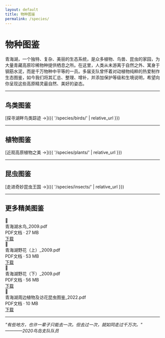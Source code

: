 ```yaml
---
layout: default
title: 物种图鉴
permalink: /species/
---
```


# 物种图鉴

青海湖，一个独特、复杂、美丽的生态系统，是众多植物、鸟兽、昆虫的家园，为大量青藏高原珍稀物种提供栖息之所。在这里，人类从未游离于自然之外、寓身于钢筋水泥，而是千万物种中平等的一员。多届支队曾怀着对动植物纯粹的热爱制作生态图鉴，如今我们将其汇总、整理、增补，并添加保护等级和生境说明，希望向你呈现这些高原精灵最自然、美好的姿态。

---

## 鸟类图鉴

[探寻湖畔鸟类踪迹 →]({{ '/species/birds/' | relative_url }})

---

## 植物图鉴

[近观高原植物之美 →]({{ '/species/plants/' | relative_url }})

---

## 昆虫图鉴

[走进奇妙昆虫王国 →]({{ '/species/insects/' | relative_url }})

---

## 更多精美图鉴

<div class="file-download">
  <div class="file-icon">📄</div>
  <div class="file-info">
    <div class="file-name">青海湖水鸟_2009.pdf</div>
    <div class="file-meta">PDF文档 · 27 MB</div>
  </div>
  <a href="{{ '/assets/files/青海湖水鸟_2009.pdf' | relative_url }}" class="file-download-link">下载</a>
</div>

<div class="file-download">
  <div class="file-icon">📄</div>
  <div class="file-info">
    <div class="file-name">青海湖野花（上）_2009.pdf</div>
    <div class="file-meta">PDF文档 · 53 MB</div>
  </div>
  <a href="{{ '/assets/files/青海湖野花（上）_2009.pdf' | relative_url }}" class="file-download-link">下载</a>
</div>

<div class="file-download">
  <div class="file-icon">📄</div>
  <div class="file-info">
    <div class="file-name">青海湖野花（下）_2009.pdf</div>
    <div class="file-meta">PDF文档 · 56 MB</div>
  </div>
  <a href="{{ '/assets/files/青海湖野花（下）_2009.pdf' | relative_url }}" class="file-download-link">下载</a>
</div>

<div class="file-download">
  <div class="file-icon">📄</div>
  <div class="file-info">
    <div class="file-name">青海湖周边植物及访花昆虫图鉴_2022.pdf</div>
    <div class="file-meta">PDF文档 · 10 MB</div>
  </div>
  <a href="{{ '/assets/files/青海湖周边植物及访花昆虫图鉴_2022.pdf' | relative_url }}" class="file-download-link">下载</a>
</div>

---

_"有些地方，也许一辈子只能去一次。但去过一次，就如同走过千万次。"_\
_————2020鸟岛支队队员_

